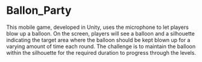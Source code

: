 # Ballon_Party
This mobile game, developed in Unity, uses the microphone to let players blow up a balloon. On the screen, players will see a balloon and a silhouette indicating the target area where the balloon should be kept blown up for a varying amount of time each round. The challenge is to maintain the balloon within the silhouette for the required duration to progress through the levels.
